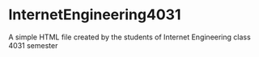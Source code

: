 # InternetEngineering4031
A simple HTML file created by the students of Internet Engineering class 4031 semester

